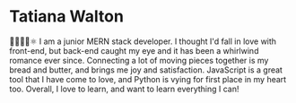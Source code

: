 # Tatiana Walton
 
🤖👩🏾‍💻⚛️
I am a junior MERN stack developer. I thought I'd fall in love with front-end, but back-end caught my eye and it has been a whirlwind romance ever since. Connecting a lot of moving pieces together is my bread and butter, and brings me joy and satisfaction. JavaScript is a great tool that I have come to love, and Python is vying for first place in my heart too. Overall, I love to learn, and want to learn everything I can!
